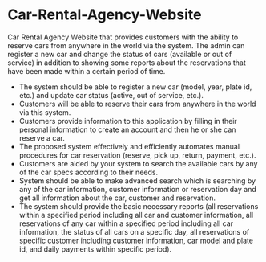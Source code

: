 # Car-Rental-Agency-Website
Car Rental Agency Website that provides customers with the ability to reserve cars from anywhere in the world via the system. The admin can register a new car and change the status of cars (available or out of service) in addition to showing some reports about the reservations that have been made within a certain period of time.
* The system should be able to register a new car (model, year, plate id, etc.) and update car status (active, out of service, etc.).
* Customers will be able to reserve their cars from anywhere in the world via this system. 
* Customers provide information to this application by filling in their personal information to create an account and then he or she can reserve a car. 
* The proposed system effectively and efficiently automates manual procedures for car reservation (reserve, pick up, return, payment, etc.). 
* Customers are aided by your system to search the available cars by any of the car specs according to their needs. 
* System should be able to make advanced search which is searching by any of the car information, customer information or reservation day and get all information about the car, customer and reservation.
* The system should provide the basic necessary reports (all reservations within a specified period including all car and customer information, all reservations of any car within a specified period including all car information, the status of all cars on a specific day, all reservations of specific customer including customer information, car model and plate id, and daily payments within specific period).
